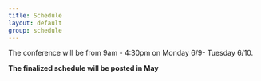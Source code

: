 ```yaml
---
title: Schedule  
layout: default  
group: schedule  
---
```


The conference will be from 9am - 4:30pm on Monday 6/9- Tuesday 6/10.

**The finalized schedule will be posted in May** 

